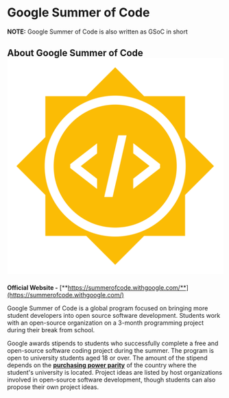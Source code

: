 # Google Summer of Code


**NOTE:** Google Summer of Code is also written as GSoC in short 

## About Google Summer of Code ![](gsoc-icon.png) 

**Official Website -** [**https://summerofcode.withgoogle.com/**](https://summerofcode.withgoogle.com/)

Google Summer of Code is a global program focused on bringing more student developers into open source software development. Students work with an open-source organization on a 3-month programming project during their break from school. 

Google awards stipends to students who successfully complete a free and open-source software coding project during the summer. The program is open to university students aged 18 or over. The amount of the stipend depends on the [**purchasing power parity**](https://en.wikipedia.org/wiki/Purchasing_power_parity) of the country where the student's university is located. Project ideas are listed by host organizations involved in open-source software development, though students can also propose their own project ideas.


